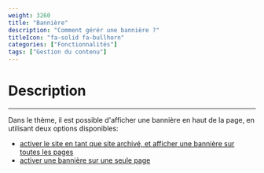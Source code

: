```yaml
---
weight: 3260
title: "Bannière"
description: "Comment gérér une bannière ?"
titleIcon: "fa-solid fa-bullhorn"
categories: ["Fonctionnalités"]
tags: ["Gestion du contenu"]
---
```


# Description
---

Dans le thème, il est possible d'afficher une bannière en haut de la page, en utilisant deux options disponibles:
* [activer le site en tant que site archivé, et afficher une bannière sur toutes les pages](/functionalities/banner/global)
* [activer une bannière sur une seule page](/functionalities/banner/single)
